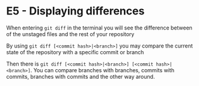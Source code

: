 # E5 - Displaying differences

When entering `git diff` in the terminal you will see the difference between of the unstaged files and the rest of your repository

By using `git diff [<commit hash>|<branch>]` you may compare the current state of the repository with a specific commit or branch

Then there is `git diff [<commit hash>|<branch>] [<commit hash>|<branch>]`. You can compare branches with branches, commits with commits, branches with commits and the other way around.